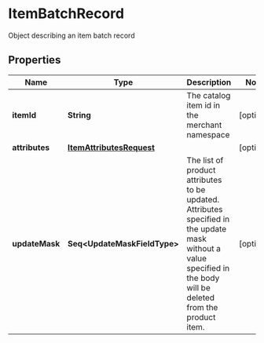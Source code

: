 

# ItemBatchRecord

Object describing an item batch record

## Properties

Name | Type | Description | Notes
------------ | ------------- | ------------- | -------------
**itemId** | **String** | The catalog item id in the merchant namespace |  [optional]
**attributes** | [**ItemAttributesRequest**](ItemAttributesRequest.md) |  |  [optional]
**updateMask** | **Seq&lt;UpdateMaskFieldType&gt;** | The list of product attributes to be updated. Attributes specified in the update mask without a value specified in the body will be deleted from the product item. |  [optional]




